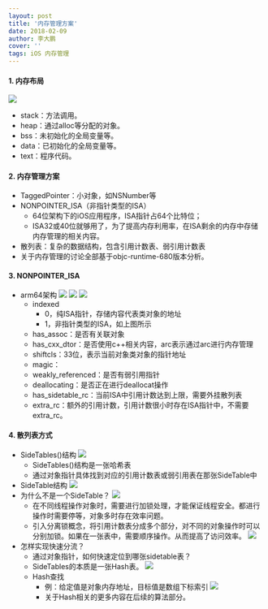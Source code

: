 ```yaml
---
layout: post
title: '内存管理方案'
date: 2018-02-09
author: 李大鹏
cover: ''
tags: iOS 内存管理
---
```

#### 1. 内存布局
![](http://files.pandaleo.cn/c70625807583c303e1167dbcfc351066.png)
* stack：方法调用。
* heap：通过alloc等分配的对象。
* bss：未初始化的全局变量等。
* data：已初始化的全局变量等。
* text：程序代码。

#### 2. 内存管理方案
* TaggedPointer：小对象，如NSNumber等
* NONPOINTER_ISA（非指针类型的ISA）
    * 64位架构下的iOS应用程序，ISA指针占64个比特位；
    * ISA32或40位就够用了，为了提高内存利用率，在ISA剩余的内存中存储内存管理的相关内容。
* 散列表：复杂的数据结构，包含引用计数表、弱引用计数表
* 关于内存管理的讨论全部基于objc-runtime-680版本分析。

#### 3. NONPOINTER_ISA
* arm64架构
![](http://files.pandaleo.cn/c39c35d9a1f3084a41fccbf04ecfcaad.png)
![](http://files.pandaleo.cn/260635a64c7bcf640db2cd218e04a341.png)
![](http://files.pandaleo.cn/a04a68b6cffcf276a01a94a3915c8f14.png)
    * indexed
        * 0，纯ISA指针，存储内容代表类对象的地址
        * 1，非指针类型的ISA，如上图所示
    * has_assoc：是否有关联对象
    * has_cxx_dtor：是否使用c++相关内容，arc表示通过arc进行内存管理
    * shiftcls：33位，表示当前对象类对象的指针地址
    * magic：
    * weakly_referenced：是否有弱引用指针
    * deallocating：是否正在进行deallocat操作
    * has_sidetable_rc：当前ISA中引用计数达到上限，需要外挂散列表
    * extra_rc：额外的引用计数，引用计数很小时存在ISA指针中，不需要extra_rc。

#### 4. 散列表方式
* SideTables()结构
![](http://files.pandaleo.cn/5fa77c89e4d181a8c1d08632840c6760.png)
    * SideTables()结构是一张哈希表
    * 通过对象指针具体找到对应的引用计数表或弱引用表在那张SideTable中
* SideTable结构
![](http://files.pandaleo.cn/211d001559d57955cb97e604dcd5f8bf.png)
* 为什么不是一个SideTable？
![](http://files.pandaleo.cn/64862dfe11607e9af6f7095e38936c26.png)
    * 在不同线程操作对象时，需要进行加锁处理，才能保证线程安全。都进行操作时需要停等，对象多时存在效率问题。
    * 引入分离锁概念，将引用计数表分成多个部分，对不同的对象操作时可以分别加锁。如果在一张表中，需要顺序操作。从而提高了访问效率。
![](http://files.pandaleo.cn/14667a5da0d877d31677f938381a743e.png)
* 怎样实现快速分流？
    * 通过对象指针，如何快速定位到哪张sidetable表？
    * SideTables的本质是一张Hash表。
![](http://files.pandaleo.cn/04f7dd85adb65ad3290fd2aee2accb69.png)
    * Hash查找
        * 例：给定值是对象内存地址，目标值是数组下标索引
![](http://files.pandaleo.cn/62fb6c560a1e199cef75480464964651.png)
        * 关于Hash相关的更多内容在后续的算法部分。
